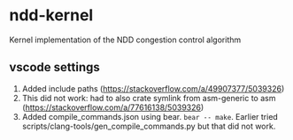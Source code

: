 # ndd-kernel
Kernel implementation of the NDD congestion control algorithm

## vscode settings
1. Added include paths (https://stackoverflow.com/a/49907377/5039326)
2. This did not work: had to also crate symlink from asm-generic to asm
   (https://stackoverflow.com/a/77616138/5039326)
3. Added compile_commands.json using bear. `bear -- make`. Earlier tried
   scripts/clang-tools/gen_compile_commands.py but that did not work.
